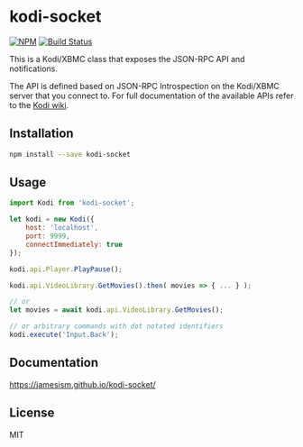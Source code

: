 # kodi-socket

[![NPM](https://img.shields.io/npm/v/kodi-socket.svg)](http://npm.im/kodi-socket)
[![Build Status](https://travis-ci.org/jamesism/kodi-socket.svg?branch=master)](https://travis-ci.org/jamesism/badges)


This is a Kodi/XBMC class that exposes the JSON-RPC API and notifications.

The API is defined based on JSON-RPC Introspection on the Kodi/XBMC server that you connect to. For full documentation of the available APIs refer to the [Kodi wiki](http://kodi.wiki/view/JSON-RPC_API/).

## Installation

```sh
npm install --save kodi-socket
```


## Usage

```js
import Kodi from 'kodi-socket';

let kodi = new Kodi({
	host: 'localhost',
	port: 9999,
	connectImmediately: true
});

kodi.api.Player.PlayPause();

kodi.api.VideoLibrary.GetMovies().then( movies => { ... } );

// or
let movies = await kodi.api.VideoLibrary.GetMovies();

// or arbitrary commands with dot notated identifiers
kodi.execute('Input.Back');
```

## Documentation

https://jamesism.github.io/kodi-socket/

## License

MIT
